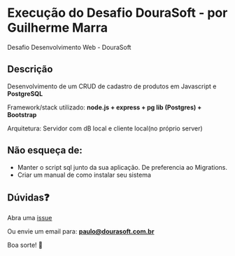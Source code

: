 # Execução do Desafio DouraSoft - por Guilherme Marra

Desafio Desenvolvimento Web - DouraSoft

## Descrição
Desenvolvimento de um CRUD de cadastro de produtos em Javascript e **PostgreSQL**

Framework/stack utilizado: 
**node.js + express + pg lib (Postgres) + Bootstrap**

Arquitetura: Servidor com dB local e cliente local(no próprio server)



## Não esqueça de:

- Manter o script sql junto da sua aplicação. De preferencia ao Migrations.
- Criar um manual de como instalar seu sistema

## Dúvidas:question:

Abra uma [issue](https://github.com/paulop/dourasoft/issues/new)

Ou envie um email para: **paulo@dourasoft.com.br**

Boa sorte! :muscle:
